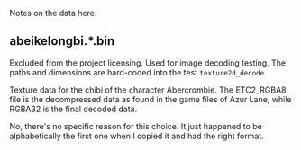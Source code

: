 Notes on the data here.

## abeikelongbi.*.bin

Excluded from the project licensing. Used for image decoding testing. The paths and dimensions are hard-coded into the test `texture2d_decode`.

Texture data for the chibi of the character Abercrombie. The ETC2_RGBA8 file is the decompressed data as found in the game files of Azur Lane, while RGBA32 is the final decoded data.

No, there's no specific reason for this choice. It just happened to be alphabetically the first one when I copied it and had the right format.
